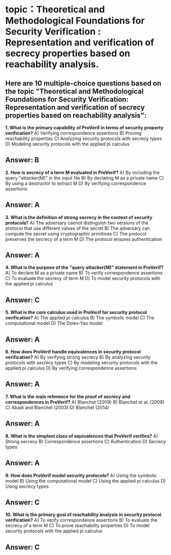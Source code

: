 # topic：Theoretical and Methodological Foundations for Security Verification : Representation and verification of secrecy properties based on reachability analysis.

Here are 10 multiple-choice questions based on the topic "Theoretical and Methodological Foundations for Security Verification: Representation and verification of secrecy properties based on reachability analysis":
---

**1. What is the primary capability of ProVerif in terms of security property verification?**
A) Verifying correspondence assertions
B) Proving reachability properties
C) Analyzing security protocols with secrecy types
D) Modeling security protocols with the applied pi calculus

**Answer:** B
---

**2. How is secrecy of a term M evaluated in ProVerif?**
A) By including the query "attacker(M)" in the input file
B) By declaring M as a private name
C) By using a destructor to extract M
D) By verifying correspondence assertions

**Answer:** A
---

**3. What is the definition of strong secrecy in the context of security protocols?**
A) The adversary cannot distinguish two versions of the protocol that use different values of the secret
B) The adversary can compute the secret using cryptographic primitives
C) The protocol preserves the secrecy of a term M
D) The protocol ensures authentication

**Answer:** A
---

**4. What is the purpose of the "query attacker(M)" statement in ProVerif?**
A) To declare M as a private name
B) To verify correspondence assertions
C) To evaluate the secrecy of term M
D) To model security protocols with the applied pi calculus

**Answer:** C
---

**5. What is the core calculus used in ProVerif for security protocol verification?**
A) The applied pi calculus
B) The symbolic model
C) The computational model
D) The Dolev-Yao model

**Answer:** A
---

**6. How does ProVerif handle equivalences in security protocol verification?**
A) By verifying strong secrecy
B) By analyzing security protocols with secrecy types
C) By modeling security protocols with the applied pi calculus
D) By verifying correspondence assertions

**Answer:** A
---

**7. What is the main reference for the proof of secrecy and correspondences in ProVerif?**
A) Blanchet (2009)
B) Blanchet et al. (2008)
C) Abadi and Blanchet (2003)
D) Blanchet (2014)

**Answer:** A
---

**8. What is the simplest class of equivalences that ProVerif verifies?**
A) Strong secrecy
B) Correspondence assertions
C) Authentication
D) Secrecy types

**Answer:** A
---

**9. How does ProVerif model security protocols?**
A) Using the symbolic model
B) Using the computational model
C) Using the applied pi calculus
D) Using secrecy types

**Answer:** C
---

**10. What is the primary goal of reachability analysis in security protocol verification?**
A) To verify correspondence assertions
B) To evaluate the secrecy of a term M
C) To prove reachability properties
D) To model security protocols with the applied pi calculus

**Answer:** C
---
